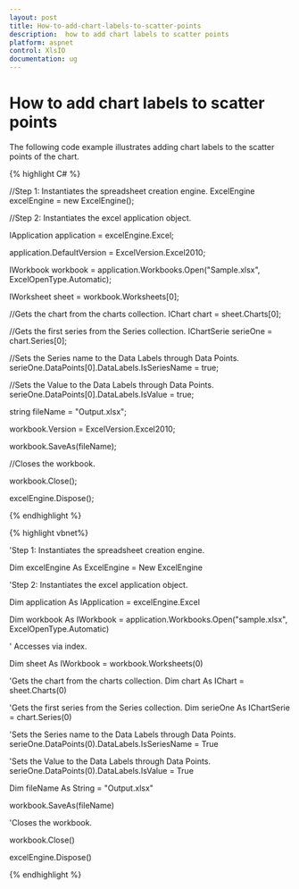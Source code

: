 ```yaml
---
layout: post
title: How-to-add-chart-labels-to-scatter-points
description:  how to add chart labels to scatter points
platform: aspnet
control: XlsIO	
documentation: ug
---
```


#  How to add chart labels to scatter points

The following code example illustrates adding chart labels to the scatter points of the chart.

{% highlight C# %}





//Step 1: Instantiates the spreadsheet creation engine.
ExcelEngine excelEngine = new ExcelEngine();

//Step 2: Instantiates the excel application object.

IApplication application = excelEngine.Excel;

application.DefaultVersion = ExcelVersion.Excel2010;



IWorkbook workbook = application.Workbooks.Open("Sample.xlsx", ExcelOpenType.Automatic);



IWorksheet sheet = workbook.Worksheets[0];



//Gets the chart from the charts collection.
IChart chart = sheet.Charts[0];

//Gets the first series from the Series collection.
IChartSerie serieOne = chart.Series[0];        

//Sets the Series name to the Data Labels through Data Points.
serieOne.DataPoints[0].DataLabels.IsSeriesName = true;

//Sets the Value to the Data Labels through Data Points.
serieOne.DataPoints[0].DataLabels.IsValue = true;

string fileName = "Output.xlsx";

workbook.Version = ExcelVersion.Excel2010;



workbook.SaveAs(fileName);



//Closes the workbook.

workbook.Close();

excelEngine.Dispose();         

{% endhighlight %}

{% highlight vbnet%}




'Step 1: Instantiates the spreadsheet creation engine.

Dim excelEngine As ExcelEngine = New ExcelEngine



'Step 2: Instantiates the excel application object.

Dim application As IApplication = excelEngine.Excel



Dim workbook As IWorkbook = application.Workbooks.Open("sample.xlsx", ExcelOpenType.Automatic)



' Accesses via index.

Dim sheet As IWorkbook = workbook.Worksheets(0)



'Gets the chart from the charts collection.
Dim chart As IChart = sheet.Charts(0)

'Gets the first series from the Series collection.
Dim serieOne As IChartSerie = chart.Series(0)


'Sets the Series name to the Data Labels through Data Points.
serieOne.DataPoints(0).DataLabels.IsSeriesName = True

'Sets the Value to the Data Labels through Data Points.
serieOne.DataPoints(0).DataLabels.IsValue = True



Dim fileName As String = "Output.xlsx"

workbook.SaveAs(fileName)



'Closes the workbook.

workbook.Close()

excelEngine.Dispose()

{% endhighlight %}

